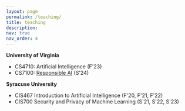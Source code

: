 ```yaml
---
layout: page
permalink: /teaching/
title: teaching
description:
nav: true
nav_order: 4
---
```


**University of Virginia**
- CS4710: Artificial Intelligence (F'23)
- CS7100: [Responsible AI](raisp24) (S'24)

**Syracuse University**
- CIS467 Introduction to Artificial Intelligence (F'20, F'21, F'22)
- CIS700 Security and Privacy of Machine Learning (S'21, S'22, S'23)
